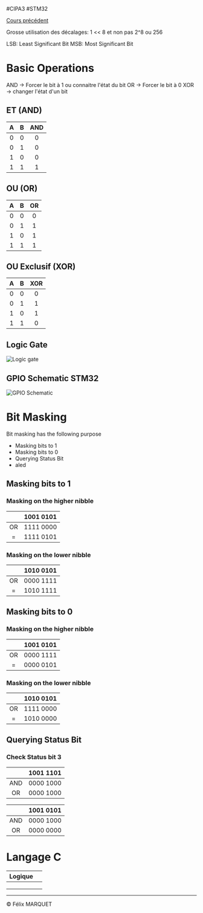 #CIPA3 #STM32

[Cours précédent](STM32%20Cours%201.md)

Grosse utilisation des décalages: 1 << 8 et non pas 2^8 ou 256

LSB: Least Significant Bit
MSB: Most Significant Bit

# Basic Operations
AND -> Forcer le bit à 1 ou connaitre l'état du bit
OR -> Forcer le bit à 0
XOR -> changer l'état d'un bit

## ET (AND)
|  A  |  B  | AND |
| :-: | :-: | :-: |
|  0  |  0  |  0  |
|  0  |  1  |  0  |
|  1  |  0  |  0  |
|  1  |  1  |  1  |

## OU (OR)
|  A  |  B  | OR  |
| :-: | :-: | :-: |
|  0  |  0  |  0  |
|  0  |  1  |  1  |
|  1  |  0  |  1  |
|  1  |  1  |  1  |

## OU Exclusif (XOR)
|  A  |  B  | XOR |
| :-: | :-: | :-: |
|  0  |  0  |  0  |
|  0  |  1  |  1  |
|  1  |  0  |  1  |
|  1  |  1  |  0  |
## Logic Gate
![Logic gate](https://i0.wp.com/www.goodmath.org/blog/wp-content/uploads/2022/12/basic-gates.png?w=417)

## GPIO Schematic STM32
![GPIO Schematic](https://wiki.st.com/stm32mpu/nsfr_img_auth.php/5/56/IO_port.png)

# Bit Masking
Bit masking has the following purpose
- Masking bits to 1
- Masking bits to 0
- Querying Status Bit
- aled

## Masking bits to 1
### Masking on the higher nibble
|     | 1001 0101 |
| :-: | :-------: |
| OR  | 1111 0000 |
|  =  | 1111 0101 |
### Masking on the lower nibble
|     | 1010 0101 |
| :-: | :-------: |
| OR  | 0000 1111 |
|  =  | 1010 1111 |


## Masking bits to 0
### Masking on the higher nibble
|     | 1001 0101 |
| :-: | :-------: |
| OR  | 0000 1111 |
|  =  | 0000 0101 |
### Masking on the lower nibble
|     | 1010 0101 |
| :-: | :-------: |
| OR  | 1111 0000 |
|  =  | 1010 0000 |
## Querying Status Bit
### Check Status bit 3
|     | 1001 1101 |
| :-: | :-------: |
| AND | 0000 1000 |
| OR  | 0000 1000 |

|     | 1001 0101 |
| :-: | :-------: |
| AND | 0000 1000 |
| OR  | 0000 0000 |

# Langage C
| Logique |     |
| :-----: | :-: |
|         |     |
|         |     |
|         |     |

---
&copy; Félix MARQUET